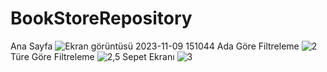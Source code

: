 # BookStoreRepository
Ana Sayfa
![Ekran görüntüsü 2023-11-09 151044](https://github.com/emre1467/BookStoreRepository/assets/69509319/c7d47a33-68da-4635-a142-33f68b4d729a)
Ada Göre Filtreleme
![2](https://github.com/emre1467/BookStoreRepository/assets/69509319/254107ea-7bfd-45b9-a880-fef37027069e)
Türe Göre Filtreleme
![2,5](https://github.com/emre1467/BookStoreRepository/assets/69509319/63bb2b4d-84c1-4e86-a335-cc94d45eb8b2)
Sepet Ekranı
![3](https://github.com/emre1467/BookStoreRepository/assets/69509319/4c4b0f8c-e9a2-4dff-b847-b515da13b36f)
